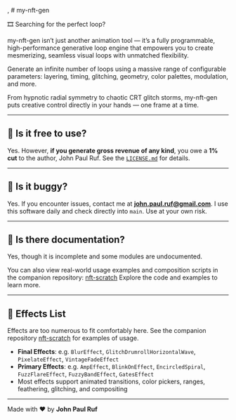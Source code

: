 , # my-nft-gen

🎞️ Searching for the perfect loop?

my-nft-gen isn’t just another animation tool — it’s a fully programmable, high-performance generative loop engine that empowers you to create mesmerizing, seamless visual loops with unmatched flexibility.

Generate an infinite number of loops using a massive range of configurable parameters: layering, timing, glitching, geometry, color palettes, modulation, and more.

From hypnotic radial symmetry to chaotic CRT glitch storms, my-nft-gen puts creative control directly in your hands — one frame at a time.

---

## 💼 Is it free to use?

Yes. However, **if you generate gross revenue of any kind**, you owe a **1% cut** to the author, John Paul Ruf. See the [`LICENSE.md`](LICENSE.md) for details.

---

## 🤖 Is it buggy?

Yes. If you encounter issues, contact me at **[john.paul.ruf@gmail.com](mailto:john.paul.ruf@gmail.com)**. I use this software daily and check directly into `main`. Use at your own risk.

---

## 📖 Is there documentation?

Yes, though it is incomplete and some modules are undocumented. 

You can also view real-world usage examples and composition scripts in the companion repository: [nft-scratch](https://github.com/john-paul-ruf/nft-scratch)
Explore the code and examples to learn more.

---

## 🎨 Effects List

Effects are too numerous to fit comfortably here. See the companion repository [nft-scratch](https://github.com/john-paul-ruf/nft-scratch) for examples of usage.

* **Final Effects**: e.g. `BlurEffect`, `GlitchDrumrollHorizontalWave`, `PixelateEffect`, `VintageFadeEffect`
* **Primary Effects**: e.g. `AmpEffect`, `BlinkOnEffect`, `EncircledSpiral`, `FuzzFlareEffect`, `FuzzyBandEffect`, `GatesEffect`
* Most effects support animated transitions, color pickers, ranges, feathering, glitching, and compositing

---

Made with ♥ by **John Paul Ruf**
